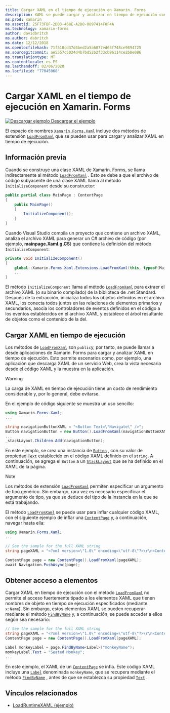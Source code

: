 ```yaml
---
title: Cargar XAML en el tiempo de ejecución en Xamarin. Forms
description: XAML se puede cargar y analizar en tiempo de ejecución con los métodos de extensión LoadFromXaml.
ms.prod: xamarin
ms.assetid: 25F73FBF-2DD3-468E-A2D8-0897414F0F4A
ms.technology: xamarin-forms
author: davidbritch
ms.author: dabritch
ms.date: 12/12/2018
ms.openlocfilehash: 71f510cd37d4bed2a5a6077ed63f748ce9894725
ms.sourcegitcommit: ae5557c5024d4b7bd52b2f33cb96114ce2b8e086
ms.translationtype: MT
ms.contentlocale: es-ES
ms.lasthandoff: 02/06/2020
ms.locfileid: "77045068"
---
```

# <a name="loading-xaml-at-runtime-in-xamarinforms"></a>Cargar XAML en el tiempo de ejecución en Xamarin. Forms

[![Descargar ejemplo](~/media/shared/download.png) Descargar el ejemplo](https://docs.microsoft.com/samples/xamarin/xamarin-forms-samples/xaml-loadruntimexaml)

El espacio de nombres [`Xamarin.Forms.Xaml`](xref:Xamarin.Forms.Xaml) incluye dos métodos de extensión [`LoadFromXaml`](xref:Xamarin.Forms.Xaml.Extensions.LoadFromXaml*) que se pueden usar para cargar y analizar XAML en tiempo de ejecución.

## <a name="background"></a>Información previa

Cuando se construye una clase XAML de Xamarin. Forms, se llama indirectamente al método [`LoadFromXaml`](xref:Xamarin.Forms.Xaml.Extensions.LoadFromXaml*) . Esto se debe a que el archivo de código subyacente de una clase XAML llama al método `InitializeComponent` desde su constructor:

```csharp
public partial class MainPage : ContentPage
{
    public MainPage()
    {
        InitializeComponent();
    }
}
```

Cuando Visual Studio compila un proyecto que contiene un archivo XAML, analiza el archivo XAML para generar un C# archivo de código (por ejemplo, **mainpage.Xaml.g.CS**) que contiene la definición del método `InitializeComponent`:

```csharp
private void InitializeComponent()
{
    global::Xamarin.Forms.Xaml.Extensions.LoadFromXaml(this, typeof(MainPage));
    ...
}
```

El método `InitializeComponent` llama al método [`LoadFromXaml`](xref:Xamarin.Forms.Xaml.Extensions.LoadFromXaml*) para extraer el archivo XAML (o su binario compilado) de la biblioteca de .net Standard. Después de la extracción, inicializa todos los objetos definidos en el archivo XAML, los conecta todos juntos en las relaciones de elementos primarios y secundarios, asocia los controladores de eventos definidos en el código a los eventos establecidos en el archivo XAML y establece el árbol resultante de objetos como el contenido de la del.

## <a name="loading-xaml-at-runtime"></a>Cargar XAML en tiempo de ejecución

Los métodos de [`LoadFromXaml`](xref:Xamarin.Forms.Xaml.Extensions.LoadFromXaml*) son `public`y, por tanto, se puede llamar a desde aplicaciones de Xamarin. Forms para cargar y analizar XAML en tiempo de ejecución. Esto permite escenarios como, por ejemplo, una aplicación que descarga XAML de un servicio Web, crea la vista necesaria desde el código XAML y la muestra en la aplicación.

> [!WARNING]
> La carga de XAML en tiempo de ejecución tiene un costo de rendimiento considerable y, por lo general, debe evitarse.

En el ejemplo de código siguiente se muestra un uso sencillo:

```csharp
using Xamarin.Forms.Xaml;
...

string navigationButtonXAML = "<Button Text=\"Navigate\" />";
Button navigationButton = new Button().LoadFromXaml(navigationButtonXAML);
...
_stackLayout.Children.Add(navigationButton);
```

En este ejemplo, se crea una instancia de [`Button`](xref:Xamarin.Forms.Button) , con su valor de propiedad [`Text`](xref:Xamarin.Forms.Button.Text) establecido en el código XAML definido en el `string`. A continuación, se agrega el `Button` a un [`StackLayout`](xref:Xamarin.Forms.StackLayout) que se ha definido en el XAML de la página.

> [!NOTE]
> Los métodos de extensión [`LoadFromXaml`](xref:Xamarin.Forms.Xaml.Extensions.LoadFromXaml*) permiten especificar un argumento de tipo genérico. Sin embargo, rara vez es necesario especificar el argumento de tipo, ya que se deduce del tipo de la instancia en la que se está trabajando.

El método [`LoadFromXaml`](xref:Xamarin.Forms.Xaml.Extensions.LoadFromXaml*) se puede usar para inflar cualquier código XAML, con el siguiente ejemplo de inflar una [`ContentPage`](xref:Xamarin.Forms.ContentPage) y, a continuación, navegar hasta ella:

```csharp
using Xamarin.Forms.Xaml;
...

// See the sample for the full XAML string
string pageXAML = "<?xml version=\"1.0\" encoding=\"utf-8\"?>\r\n<ContentPage xmlns=\"http://xamarin.com/schemas/2014/forms\"\nxmlns:x=\"http://schemas.microsoft.com/winfx/2009/xaml\"\nx:Class=\"LoadRuntimeXAML.CatalogItemsPage\"\nTitle=\"Catalog Items\">\n</ContentPage>";

ContentPage page = new ContentPage().LoadFromXaml(pageXAML);
await Navigation.PushAsync(page);
```

## <a name="accessing-elements"></a>Obtener acceso a elementos

Cargar XAML en tiempo de ejecución con el método [`LoadFromXaml`](xref:Xamarin.Forms.Xaml.Extensions.LoadFromXaml*) no permite el acceso fuertemente tipado a los elementos XAML que tienen nombres de objeto en tiempo de ejecución especificados (mediante `x:Name`). Sin embargo, estos elementos XAML se pueden recuperar mediante el método [`FindByName`](xref:Xamarin.Forms.NameScopeExtensions.FindByName*) y, a continuación, se puede acceder a ellos según sea necesario:

```csharp
// See the sample for the full XAML string
string pageXAML = "<?xml version=\"1.0\" encoding=\"utf-8\"?>\r\n<ContentPage xmlns=\"http://xamarin.com/schemas/2014/forms\"\nxmlns:x=\"http://schemas.microsoft.com/winfx/2009/xaml\"\nx:Class=\"LoadRuntimeXAML.CatalogItemsPage\"\nTitle=\"Catalog Items\">\n<StackLayout>\n<Label x:Name=\"monkeyName\"\n />\n</StackLayout>\n</ContentPage>";
ContentPage page = new ContentPage().LoadFromXaml(pageXAML);

Label monkeyLabel = page.FindByName<Label>("monkeyName");
monkeyLabel.Text = "Seated Monkey";
...
```

En este ejemplo, el XAML de un [`ContentPage`](xref:Xamarin.Forms.ContentPage) se infla. Este código XAML incluye una [`Label`](xref:Xamarin.Forms.Label) denominada `monkeyName`, que se recupera mediante el método [`FindByName`](xref:Xamarin.Forms.NameScopeExtensions.FindByName*) , antes de que se establezca su propiedad [`Text`](xref:Xamarin.Forms.Label.Text) .

## <a name="related-links"></a>Vínculos relacionados

- [LoadRuntimeXAML (ejemplo)](https://docs.microsoft.com/samples/xamarin/xamarin-forms-samples/xaml-loadruntimexaml)

